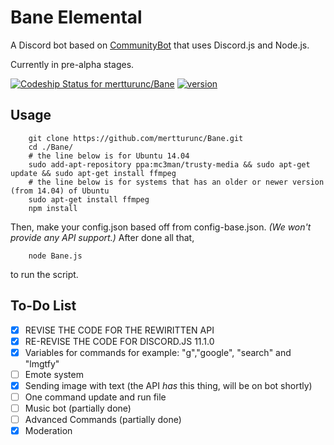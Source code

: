 Bane Elemental
=========================

A Discord bot based on [CommunityBot](https://github.com/OneMansGlory/CommunityBot) that uses Discord.js and Node.js.

Currently in pre-alpha stages.

[ ![Codeship Status for mertturunc/Bane](https://codeship.com/projects/4c86ea90-d689-0133-5867-2e9d1cff2918/status?branch=master)](https://codeship.com/projects/142773) [![version](https://img.shields.io/github/release/mertturunc/Bane.svg)](https://github.com/mertturunc/Bane/releases)

Usage
-----
        git clone https://github.com/mertturunc/Bane.git
        cd ./Bane/
        # the line below is for Ubuntu 14.04
        sudo add-apt-repository ppa:mc3man/trusty-media && sudo apt-get update && sudo apt-get install ffmpeg
        # the line below is for systems that has an older or newer version (from 14.04) of Ubuntu
        sudo apt-get install ffmpeg
        npm install

Then, make your config.json based off from config-base.json. *(We won't provide any API support.)* After done all that,

        node Bane.js

to run the script.





To-Do List
-----

- [x] REVISE THE CODE FOR THE REWIRITTEN API
- [x] RE-REVISE THE CODE FOR DISCORD.JS 11.1.0
- [x] Variables for commands for example: "g","google", "search" and "lmgtfy"
- [ ] Emote system
- [x] Sending image with text (the API *has* this thing, will be on bot shortly)
- [ ] One command update and run file
- [ ] Music bot (partially done)
- [ ] Advanced Commands (partially done)
- [x] Moderation
